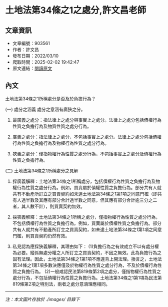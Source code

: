# 土地法第34條之1之處分,許文昌老師

## 文章資訊
- 文章編號：903561
- 作者：許文昌
- 發布日期：2022/03/10
- 爬取時間：2025-02-02 19:42:47
- 原文連結：[閱讀原文](https://real-estate.get.com.tw/Columns/detail.aspx?no=903561)

## 內文
土地法第34條之1所稱處分是否及於負擔行為？

(一) 處分之涵義 處分之意涵有廣狹之分。

1. 最廣義之處分：指法律上之處分與事實上之處分。法律上之處分包括債權行為性質之負擔行為及物質性質之處分行為。

2. 廣義之處分：指法律上之處分，不包括事實上之處分。法律上之處分包括債權行為性質之負擔行為及物權行為性質之處分行為。

3. 狹義之處分：僅指物權行為性質之處分行為，不包括事實上之處分及債權行為性質之負擔行為。

(二) 土地法第34條之1所稱處分之見解

1. 採廣義解釋：土地法第34條之1所稱處分，包括債權行為性質之負擔行為及物權行為性質之處分行為。例如，買賣屬於債權性質之負擔行為。部分共有人就共有不動產所訂立之買賣契約如未達土地法第34條之1第1項之同意門檻（即共有人過半數及其應有部分合計過半數之同意，但其應有部分合計逾三分之二者，其人數不計），則買賣契約無效。

2. 採狹義解釋：土地法第34條之1所稱之處分，僅指物權行為性質之處分行為，不包括債權行為性質之負擔行為。例如，買賣屬於債權性質之負擔行為。部分共有人就共有不動產所訂立之買賣契約，如未達土地法第34條之1第1項之同意門檻，則買賣契約仍然有效。

3. 私見認為應採狹義解釋，其理由如下： (1)負擔行為之有效成立不以有處分權為必要。縱係無處分權之人所訂立之買賣契約，不因之無效。此為負擔行為之固有法理。因此，土地法第34條之1第1項不應違背上開法理。換言之，土地法第34條之1第1項多數決應僅及於物權行為性質之處分行為，不及於債權行為性質之負擔行為。 (2)一般咸認民法第819條第2項之處分，僅指物權行為性質之處分行為，不包括債權行為性質之負擔行為。土地法第34條之1第1項為民法第819條第2項之特別法，兩者之處分意涵理應相同。

---
*注：本文圖片存放於 ./images/ 目錄下*
